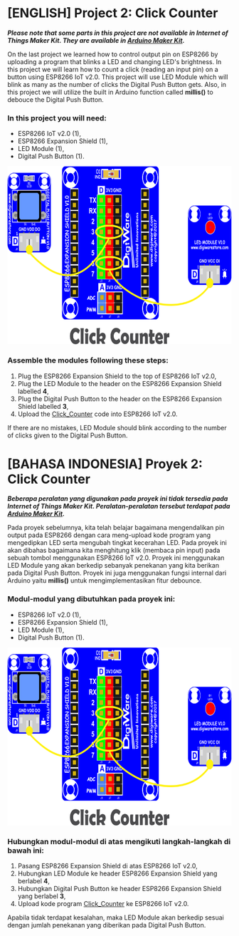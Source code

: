 # [ENGLISH] Project 2: Click Counter
***Please note that some parts in this project are not available in Internet of Things Maker Kit. They are available in [Arduino Maker Kit](https://github.com/userdw/Arduino_Maker_Kit).***

On the last project we learned how to control output pin on ESP8266 by uploading a program that blinks a LED and changing LED's brightness. In this project we will learn how to count a click (reading an input pin) on a button using ESP8266 IoT v2.0. This project will use LED Module which will blink as many as the number of clicks the Digital Push Button gets. Also, in this project we will utilize the built in Arduino function called **millis()** to debouce the Digital Push Button.

### In this project you will need:
* ESP8266 IoT v2.0 (1),
* ESP8266 Expansion Shield (1),
* LED Module (1),
* Digital Push Button (1).

<img src="/images/02_click_counter.png" height="400">

### Assemble the modules following these steps:
1. Plug the ESP8266 Expansion Shield to the top of ESP8266 IoT v2.0,
2. Plug the LED Module to the header on the ESP8266 Expansion Shield labelled **4**,
3. Plug the Digital Push Button to the header on the ESP8266 Expansion Shield labelled **3**,
4. Upload the [Click_Counter](/02_Click_Counter/Click_Counter) code into ESP8266 IoT v2.0.

If there are no mistakes, LED Module should blink according to the number of clicks given to the Digital Push Button.

# [BAHASA INDONESIA] Proyek 2: Click Counter
***Beberapa peralatan yang digunakan pada proyek ini tidak tersedia pada Internet of Things Maker Kit. Peralatan-peralatan tersebut terdapat pada [Arduino Maker Kit](https://github.com/userdw/Arduino_Maker_Kit).***

Pada proyek sebelumnya, kita telah belajar bagaimana mengendalikan pin output pada ESP8266 dengan cara meng-upload kode program yang mengedipkan LED serta mengubah tingkat kecerahan LED. Pada proyek ini akan dibahas bagaimana kita menghitung klik (membaca pin input) pada sebuah tombol menggunakan ESP8266 IoT v2.0. Proyek ini menggunakan LED Module yang akan berkedip sebanyak penekanan yang kita berikan pada Digital Push Button. Proyek ini juga menggunakan fungsi internal dari Arduino yaitu **millis()** untuk mengimplementasikan fitur debounce.

### Modul-modul yang dibutuhkan pada proyek ini:
* ESP8266 IoT v2.0 (1),
* ESP8266 Expansion Shield (1),
* LED Module (1),
* Digital Push Button (1).

<img src="/images/02_click_counter.png" height="400">

### Hubungkan modul-modul di atas mengikuti langkah-langkah di bawah ini:
1. Pasang ESP8266 Expansion Shield di atas ESP8266 IoT v2.0,
2. Hubungkan LED Module ke header ESP8266 Expansion Shield yang berlabel **4**,
3. Hubungkan Digital Push Button ke header ESP8266 Expansion Shield yang berlabel **3**,
4. Upload kode program [Click_Counter](/02_Click_Counter/Click_Counter) ke ESP8266 IoT v2.0.

Apabila tidak terdapat kesalahan, maka LED Module akan berkedip sesuai dengan jumlah penekanan yang diberikan pada Digital Push Button.

